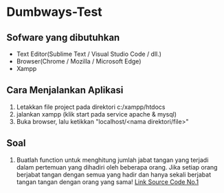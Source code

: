# Dumbways-Test

## Sofware yang dibutuhkan

- Text Editor(Sublime Text / Visual Studio Code / dll.)
- Browser(Chrome / Mozilla / Microsoft Edge)
- Xampp

## Cara Menjalankan Aplikasi

1. Letakkan file project pada direktori c:/xampp/htdocs
2. jalankan xampp (klik start pada service apache & mysql)
3. Buka browser, lalu ketikkan "localhost/<nama direktori/file>"

## Soal

1. Buatlah function untuk menghitung jumlah jabat tangan yang terjadi dalam pertemuan yang dihadiri oleh beberapa orang. Jika setiap orang berjabat tangan dengan semua yang hadir dan hanya sekali berjabat tangan tangan dengan orang yang sama! [Link Source Code No.1](https://www.onlinegdb.com/HkVQJ-uUO)
